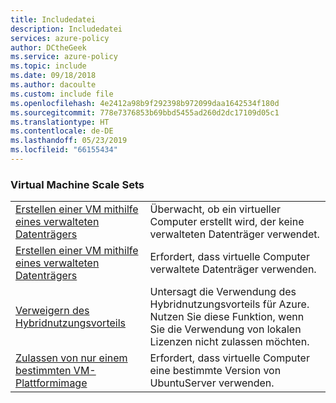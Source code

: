 ```yaml
---
title: Includedatei
description: Includedatei
services: azure-policy
author: DCtheGeek
ms.service: azure-policy
ms.topic: include
ms.date: 09/18/2018
ms.author: dacoulte
ms.custom: include file
ms.openlocfilehash: 4e2412a98b9f292398b972099daa1642534f180d
ms.sourcegitcommit: 778e7376853b69bbd5455ad260d2dc17109d05c1
ms.translationtype: HT
ms.contentlocale: de-DE
ms.lasthandoff: 05/23/2019
ms.locfileid: "66155434"
---
```

### <a name="virtual-machine-scale-sets"></a>Virtual Machine Scale Sets

|  |  |
|---------|---------|
| [Erstellen einer VM mithilfe eines verwalteten Datenträgers](../articles/governance/policy/samples/create-vm-managed-disk.md) | Überwacht, ob ein virtueller Computer erstellt wird, der keine verwalteten Datenträger verwendet.|
| [Erstellen einer VM mithilfe eines verwalteten Datenträgers](../articles/governance/policy/samples/use-managed-disk-vm.md) | Erfordert, dass virtuelle Computer verwaltete Datenträger verwenden.|
| [Verweigern des Hybridnutzungsvorteils](../articles/governance/policy/samples/deny-hybrid-use.md) | Untersagt die Verwendung des Hybridnutzungsvorteils für Azure. Nutzen Sie diese Funktion, wenn Sie die Verwendung von lokalen Lizenzen nicht zulassen möchten. |
| [Zulassen von nur einem bestimmten VM-Plattformimage](../articles/governance/policy/samples/allow-certain-vm-image.md) | Erfordert, dass virtuelle Computer eine bestimmte Version von UbuntuServer verwenden. |